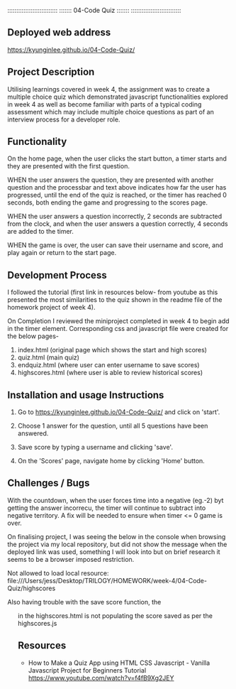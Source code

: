 ::::::::::::::::::::::::::::
::::::: 04-Code Quiz :::::::
::::::::::::::::::::::::::::

## Deployed web address 
https://kyunginlee.github.io/04-Code-Quiz/

## Project Description
Utilising learnings covered in week 4, the assignment was to create a multiple choice quiz which demonstrated javascript functionalities explored in week 4 as well as become familiar with parts of a typical coding assessment which may include multiple choice questions as part of an interview process for a developer role.

## Functionality
On the home page, when the user clicks the start button, a timer starts and they are presented with the first question. 

WHEN the user answers the question, they are presented with another question and the processbar and text above indicates how far the user has progressed, until the end of the quiz is reached, or the timer has reached 0 seconds, both ending the game and progressing to the scores page.

WHEN the user answers a question incorrectly, 2 seconds are subtracted from the clock, and when the user answers a question correctly, 4 seconds are added to the timer.

WHEN the game is over, the user can save their username and score, and play again or return to the start page.


## Development Process

I followed the tutorial (first link in resources below- from youtube as this presented the most similarities to the quiz shown in the readme file of the homework project of week 4). 

On Completion I reviewed the miniproject completed in week 4 to begin add in the timer element. Corresponding css and javascript file were created for the below pages-
1) index.html (original page which shows the start and high scores)
2) quiz.html (main quiz)
3) endquiz.html (where user can enter username to save scores)
4) highscores.html (where user is able to review historical scores)

## Installation and usage Instructions
1) Go to https://kyunginlee.github.io/04-Code-Quiz/ and click on 'start'. 

2) Choose 1 answer for the question, until all 5 questions have been answered. 

3) Save score by typing a username and clicking 'save'.

4) On the 'Scores' page, navigate home by clicking 'Home' button.  


## Challenges / Bugs 

With the countdown, when the user forces time into a negative (eg.-2) byt getting the answer incorrecu, the timer will continue to subtract into negative territory. A fix will be needed to ensure when timer <= 0 game is over. 

On finalising project, I was seeing the below in the console when browsing the project via my local repository, but did not show the message when the deployed link was used, something I will look into but on brief research it seems to be a browser imposed restriction.

Not allowed to load local resource: file:///Users/jess/Desktop/TRILOGY/HOMEWORK/week-4/04-Code-Quiz/highscores

Also having trouble with the save score function, the <ul> in the highscores.html is not populating the score saved as per the highscores.js


## Resources
* How to Make a Quiz App using HTML CSS Javascript - Vanilla Javascript Project for Beginners Tutorial https://www.youtube.com/watch?v=f4fB9Xg2JEY

